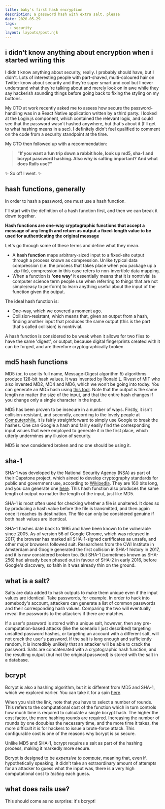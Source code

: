 ```yaml
---
title: baby's first hash encryption
description: a password hash with extra salt, please
date: 2020-05-29
tags:
  - security
layout: layouts/post.njk
---
```


## i didn't know anything about encryption when i started writing this

I didn't know anything about security, really. I probably should have, but I didn't. Lots of interesting people with part-shaved, multi-coloured hair on Twitter know about security and they're super smart and cool but I never understand what they're talking about and merely look on in awe while they say hackerish sounding things before going back to fixing the styling on my buttons.

My CTO at work recently asked me to assess how secure the password-handling was in a React Native application written by a third party. I looked at the Login.js component, which contained the relevant logic, and could see that the password wasn't hashed anywhere, but that's about it (I'll get to what hashing means in a sec). I definitely didn't feel qualified to comment on the code from a security standpoint at the time.

My CTO then followed up with a recommendation:

> **"If you want a fun trip down a rabbit hole, look up md5, sha-1 and bcrypt password hashing. Also why is salting important? And what does Rails use?"**

✨ So off I went. ✨

## hash functions, generally

In order to hash a password, one must use a hash function.

I'll start with the definition of a hash function first, and then we can break it down together.

**Hash functions are one-way cryptographic functions that accept a message of any length and return as output a fixed-length value to be used for authenticating the original message**

Let's go through some of these terms and define what they mean.

- A **hash function** maps arbitrary-sized input to a fixed-site output through a process known as compression. Unlike typical data compression (i.e. the process that takes place when you package up a .zip file), compression in this case refers to non-invertible data mapping.
- When a function is **'one way'** it essentially means that it is nontrivial (a computer science term people use when referring to things that are not simple/easy to perform) to learn anything useful about the input of the function given the output.

The ideal hash function is:

- One-way, which we covered a moment ago.
- Collision-resistant, which means that, given an output from a hash, finding another input that produces the same output (this is the part that's called collision) is nontrivial.

A hash function is considered to be weak when it allows for two files to have the same 'digest', or output, because digital fingerprints created with it can be forged, and are therefore cryptographically broken.

## md5 hash functions

MD5 (or, to use its full name, Message-Digest algorithm 5) algorithms produce 128-bit hash values. It was invented by Ronald L. Rivest of MIT who also invented MD2, MD4 and MD6, which we won't be going into today. You can generate an MD5 hash using [this tool](https://www.miraclesalad.com/webtools/md5.php). Note that the output is the same length no matter the size of the input, and that the entire hash changes if you change only a single character in the input.

MD5 has been proven to be insecure in a number of ways. Firstly, it isn't collision-resistant, and secondly, according to the lovely people at [Computerphile](https://www.youtube.com/watch?v=b4b8ktEV4Bg), it is fairly straightforward to simply use Google to break the hashes. One can Google a hash and fairly easily find the corresponding input values that were employed to generate it in the first place, which utterly undermines any illusion of security.

MD5 is now considered broken and no one should be using it.

## sha-1

SHA-1 was developed by the National Security Agency (NSA) as part of their Capstone project, which aimed to develop cryptography standards for public and government use, according to [Wikipedia](<https://en.wikipedia.org/wiki/Capstone_(cryptography)>). They are 160 bits long, and you can generate one [here](http://www.sha1-online.com/). This hash function also produces the same length of output no matter the length of the input, just like MD5.

SHA-1 is most often used for checking whether a file is unaltered. It does so by producing a hash value before the file is transmitted, and then again once it reaches its destination. The file can only be considered genuine if both hash values are identical.

SHA-1 hashes date back to 1995 and have been known to be vulnerable since 2005. As of version 56 of Google Chrome, which was released in 2017, the browser has marked all SHA-1-signed certificates as unsafe, and other major browsers followed suit. Researchers from the CWI Institute in Amsterdam and Google generated the first collision in SHA-1 history in 2017, and it is now considered broken too. But SHA-1 (sometimes known as SHA-256) had already been phased out in favour of SHA-2 in early 2016, before Google's discovery, so faith in it was already thin on the ground.

## what is a salt?

Salts are data added to hash outputs to make them unique even if the input values are identical. Take passwords, for example. In order to hack into somebody's account, attackers can generate a list of common passwords and their corresponding hash values. Comparing the two will eventually reveal the passwords to the attackers if there are matches.

If a user's password is stored with a unique salt, however, then any pre-computation-based attacks (like the scenario I just described) targeting unsalted password hashes, or targeting an account with a different salt, will not crack the user's password. If the salt is long enough and sufficiently random, it is incredibly unlikely that an attacker will be able to crack the password. Salts are concatenated with a cryptographic hash function, and the resulting output (but not the original password) is stored with the salt in a database.

## bcrypt

Bcrypt is also a hashing algorithm, but it is different from MD5 and SHA-1, which we explored earlier. You can take it for a spin [here](https://bcrypt-generator.com/).

When you visit the link, note that you have to select a number of rounds. This refers to the computational cost of the function which in turn controls how much time is required to calculate a single bcrypt hash. The higher the cost factor, the more hashing rounds are required. Increasing the number of rounds by one dooubles the necessary time, and the more time it takes, the more difficult it is for hackers to issue a brute-force attack. This configurable cost is one of the reasons why bcrypt is so secure.

Unlike MD5 and SHA-1, bcrypt requires a salt as part of the hashing process, making it markedly more secure.

Bcrypt is designed to be _expensive to compute_, meaning that, even if, hypothetically speaking, it didn't take an extraordinary amount of attempts for an attacker to guess what the input was, there is a very high computational cost to _testing_ each guess.

## what does rails use?

This should come as no surprise: it's bcrypt!
